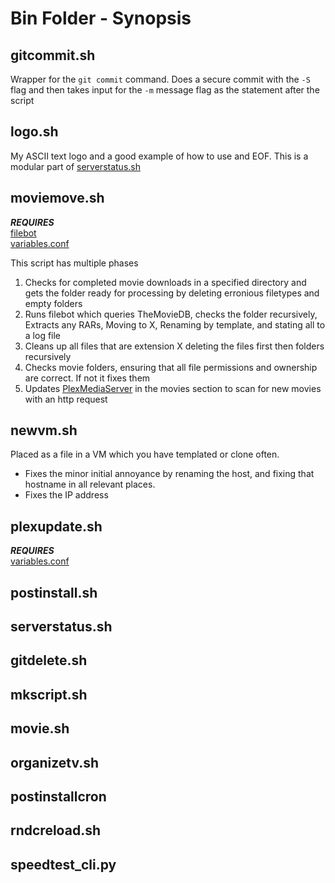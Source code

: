 # Bin Folder - Synopsis

## gitcommit.sh
Wrapper for the `git commit` command. Does a secure commit with the `-S` flag and then takes input for the `-m` message flag as the statement after the script

## logo.sh
My ASCII text logo and a good example of how to use and EOF. This is a modular part of [serverstatus.sh](#serverstatus.sh)

## moviemove.sh
*__REQUIRES__*  
[filebot](https://www.filebot.net)  
[variables.conf](#variables.conf)

This script has multiple phases  
1. Checks for completed movie downloads in a specified directory and gets the folder ready for processing by deleting erronious filetypes and empty folders
2. Runs filebot which queries TheMovieDB, checks the folder recursively, Extracts any RARs, Moving to X, Renaming by template, and stating all to a log file
3. Cleans up all files that are extension X deleting the files first then folders recursively
4. Checks movie folders, ensuring that all file permissions and ownership are correct. If not it fixes them
5. Updates [PlexMediaServer](https://www.plex.tv/) in the movies section to scan for new movies with an http request

## newvm.sh
Placed as a file in a VM which you have templated or clone often. 
* Fixes the minor initial annoyance by renaming the host, and fixing that hostname in all relevant places. 
* Fixes the IP address

## plexupdate.sh
*__REQUIRES__*  
[variables.conf](#variables.conf)



## postinstall.sh

## serverstatus.sh

## gitdelete.sh

## mkscript.sh

## movie.sh 

## organizetv.sh

## postinstallcron

## rndcreload.sh

## speedtest_cli.py
